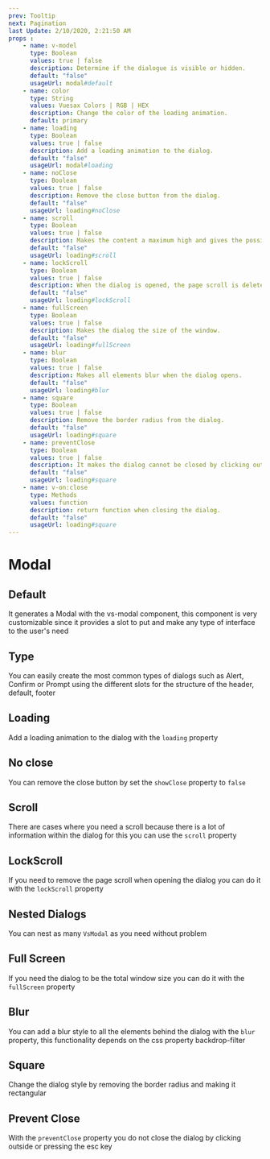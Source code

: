 ```yaml
---
prev: Tooltip
next: Pagination
last Update: 2/10/2020, 2:21:50 AM
props : 
    - name: v-model
      type: Boolean
      values: true | false
      description: Determine if the dialogue is visible or hidden.
      default: "false"
      usageUrl: modal#default
    - name: color
      type: String
      values: Vuesax Colors | RGB | HEX
      description: Change the color of the loading animation.
      default: primary
    - name: loading
      type: Boolean
      values: true | false
      description: Add a loading animation to the dialog.
      default: "false"
      usageUrl: modal#loading
    - name: noClose
      type: Boolean
      values: true | false
      description: Remove the close button from the dialog.
      default: "false"
      usageUrl: loading#noClose
    - name: scroll
      type: Boolean
      values: true | false
      description: Makes the content a maximum high and gives the possibility to overflow the content add scroll.
      default: "false"
      usageUrl: loading#scroll
    - name: lockScroll
      type: Boolean
      values: true | false
      description: When the dialog is opened, the page scroll is deleted.
      default: "false"
      usageUrl: loading#lockScroll
    - name: fullScreen
      type: Boolean
      values: true | false
      description: Makes the dialog the size of the window.	
      default: "false"
      usageUrl: loading#fullScreen
    - name: blur
      type: Boolean
      values: true | false
      description: Makes all elements blur when the dialog opens.
      default: "false"
      usageUrl: loading#blur
    - name: square
      type: Boolean
      values: true | false
      description: Remove the border radius from the dialog.
      default: "false"
      usageUrl: loading#square
    - name: preventClose
      type: Boolean
      values: true | false
      description: It makes the dialog cannot be closed by clicking outside or by pressing the esc key.
      default: "false"
      usageUrl: loading#square
    - name: v-on:close
      type: Methods
      values: function
      description: return function when closing the dialog.	
      default: "false"
      usageUrl: loading#square
---
```


# Modal

<card>

## Default

It generates a Modal with the vs-modal component, this component is very customizable since it provides a slot to put and make any type of interface to the user's need

</card>

<card subtitle="Type">

## Type

You can easily create the most common types of dialogs such as Alert, Confirm or Prompt using the different slots for the structure of the header, default, footer

</card>

<card subtitle="Loading">

## Loading

Add a loading animation to the dialog with the `loading` property

</card>

<card subtitle="NoClose">

## No close

You can remove the close button by set the `showClose` property to `false`

</card>

<card subtitle="Scroll">

## Scroll

There are cases where you need a scroll because there is a lot of information within the dialog for this you can use the `scroll` property

</card>

<card subtitle="LockScroll">

## LockScroll

If you need to remove the page scroll when opening the dialog you can do it with the `lockScroll` property

</card>

<card subtitle="Nested">

## Nested Dialogs

You can nest as many `VsModal` as you need without problem

</card>

<card subtitle="FullScreen">

## Full Screen

If you need the dialog to be the total window size you can do it with the `fullScreen` property

</card>

<card subtitle="Blur">

## Blur

You can add a blur style to all the elements behind the dialog with the `blur` property, this functionality depends on the css property backdrop-filter

</card>

<card subtitle="Square">

## Square

Change the dialog style by removing the border radius and making it rectangular

</card>

<card subtitle="PreventClose">

## Prevent Close

With the `preventClose` property you do not close the dialog by clicking outside or pressing the esc key

</card>

<script setup>
import Api from "../../../theme/global-components/template/API.tsx"
</script>

<Api/>
